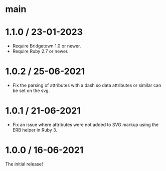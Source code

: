 # main

# 1.1.0 / 23-01-2023

* Require Bridgetown 1.0 or newer.
* Require Ruby 2.7 or newer.

# 1.0.2 / 25-06-2021

* Fix the parsing of attributes with a dash so data attributes or similar can be set on the svg.

# 1.0.1 / 21-06-2021

* Fix an issue where attributes were not added to SVG markup using the ERB helper in Ruby 3.

# 1.0.0 / 16-06-2021

The initial release!